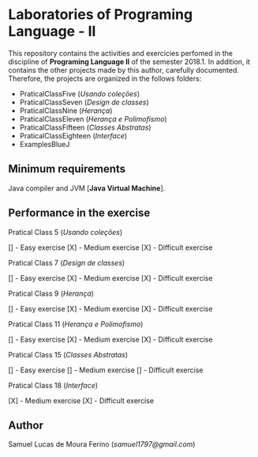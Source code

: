 # Laboratories of Programing Language - II

This repository contains the activities and exercicies perfomed in the discipline of **Programing Language II** 
of the semester 2018.1. In addition, it contains the other projects made by this author,
carefully documented. Therefore, the projects are organized in the follows folders:

- PraticalClassFive		(_Usando coleções_)
- PraticalClassSeven	(_Design de classes_)
- PraticalClassNine		(_Herança_)
- PraticalClassEleven	(_Herança e Polimofismo_)
- PraticalClassFifteen  (_Classes Abstratas_)
- PraticalClassEighteen (_Interface_)
- ExamplesBlueJ

## Minimum requirements

Java compiler and JVM [**Java Virtual Machine**].

## Performance in the exercise


Pratical Class 5		(_Usando coleções_)

[] - Easy exercise
[X] - Medium exercise
[X] - Difficult exercise


Pratical Class 7	(_Design de classes_)

[] - Easy exercise
[X] - Medium exercise
[X] - Difficult exercise

Pratical Class 9		(_Herança_)

[] - Easy exercise
[X] - Medium exercise
[X] - Difficult exercise

Pratical Class 11	(_Herança e Polimofismo_)

[] - Easy exercise
[X] - Medium exercise
[X] - Difficult exercise

Pratical Class 15  (_Classes Abstratas_)

[] - Easy exercise
[] - Medium exercise
[] - Difficult exercise

Pratical Class 18 (_Interface_)

[X] - Medium exercise
[X] - Difficult exercise



## Author

Samuel Lucas de Moura Ferino (_samuel1797@gmail.com_)

